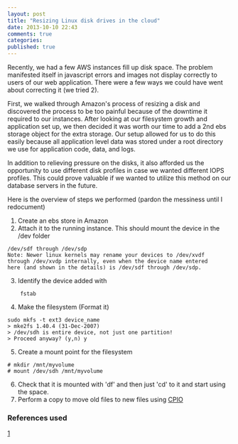 ```yaml
---
layout: post
title: "Resizing Linux disk drives in the cloud"
date: 2013-10-10 22:43
comments: true
categories:
published: true
---
```


Recently, we had a few AWS instances fill up disk space.  The problem manifested itself
in javascript errors and images not display correctly to users of our web application.
There were a few ways we could have went about correcting it (we tried 2).

First, we walked through Amazon's process of resizing a disk and discovered the process
to be too painful because of the downtime it required to our instances.  After looking
at our filesystem growth and application set up, we then decided it was worth our time
to add a 2nd ebs storage object for the extra storage. Our setup allowed for us to do
this easily because all application level data was stored under a root directory
we use for application code, data, and logs.

In addition to relieving pressure on the disks, it also afforded us the opportunity
to use different disk profiles in case we wanted different IOPS profiles.
This could prove valuable if we wanted to utilize this method on our database servers
in the future.

Here is the overview of steps we performed (pardon the messiness until I redocument)

1. Create an ebs store in Amazon
2. Attach it to the running instance.  This should mount the device in the /dev folder
```
/dev/sdf through /dev/sdp
Note: Newer linux kernels may rename your devices to /dev/xvdf
through /dev/xvdp internally, even when the device name entered
here (and shown in the details) is /dev/sdf through /dev/sdp.
```
3. Identify the device added with
```
    fstab
```
4. Make the filesystem (Format it)
```
sudo mkfs -t ext3 device_name
> mke2fs 1.40.4 (31-Dec-2007)
> /dev/sdh is entire device, not just one partition!
> Proceed anyway? (y,n) y
```
5. Create a mount point for the filesystem
```
# mkdir /mnt/myvolume
# mount /dev/sdh /mnt/myvolume
```
6. Check that it is mounted with 'df' and then just 'cd' to it and start using the space.
7. Perform a copy to move old files to new files using [CPIO](http://www.thegeekstuff.com/2010/08/cpio-utility/)

### References used

[1](http://embraceubuntu.com/2006/01/29/move-home-to-its-own-partition/)
